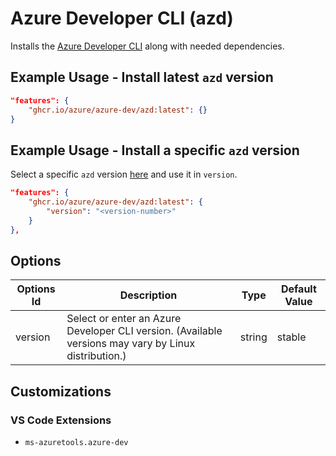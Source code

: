 # Azure Developer CLI (azd)

Installs the [Azure Developer CLI](https://github.com/Azure/azure-dev) along with needed dependencies.

## Example Usage - Install latest `azd` version

```json
"features": {
    "ghcr.io/azure/azure-dev/azd:latest": {}
}
```

## Example Usage - Install a specific `azd` version

Select a specific `azd` version [here](https://github.com/Azure/azure-dev/releases) and use it in `version`.

```json
"features": {
    "ghcr.io/azure/azure-dev/azd:latest": {
        "version": "<version-number>"
    }
},
```

## Options

| Options Id | Description | Type | Default Value |
|-----|-----|-----|-----|
| version | Select or enter an Azure Developer CLI version. (Available versions may vary by Linux distribution.) | string | stable |

## Customizations

### VS Code Extensions

- `ms-azuretools.azure-dev`